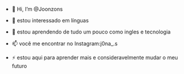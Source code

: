 - 👋 Hi, I’m @Joonzons
- 👀 estou interessado em línguas
- 🌱 estou aprendendo de tudo um pouco como ingles e tecnologia
- 📫 você me encontrar no Instagram:j0na_.s
  
- ⚡ estou aqui para aprender mais e consideravelmente mudar o meu futuro

<!---
Joonzons/Joonzons is a ✨ special ✨ repository because its `README.md` (this file) appears on your GitHub profile.
You can click the Preview link to take a look at your changes.
--->
